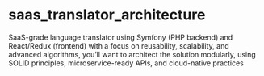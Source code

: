 # saas_translator_architecture
 SaaS-grade language translator using Symfony (PHP backend) and React/Redux (frontend) with a focus on reusability, scalability, and advanced algorithms, you’ll want to architect the solution modularly, using SOLID principles, microservice-ready APIs, and cloud-native practices
